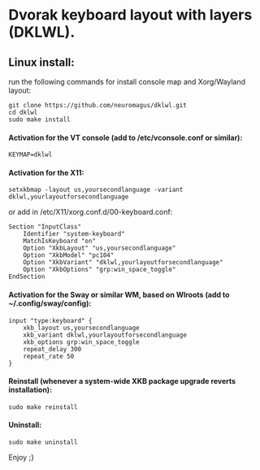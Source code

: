 # Dvorak keyboard layout with layers (DKLWL).


## Linux install:

run the following commands for install console map and Xorg/Wayland layout:
    
    git clone https://github.com/neuromagus/dklwl.git
    cd dklwl
    sudo make install

#### Activation for the VT console (add to /etc/vconsole.conf or similar):

    KEYMAP=dklwl

#### Activation for the X11:

    setxkbmap -layout us,yoursecondlanguage -variant dklwl,yourlayoutforsecondlanguage

or add in /etc/X11/xorg.conf.d/00-keyboard.conf:

    Section "InputClass"
        Identifier "system-keyboard"
        MatchIsKeyboard "on"
        Option "XkbLayout" "us,yoursecondlanguage"
        Option "XkbModel" "pc104"
        Option "XkbVariant" "dklwl,yourlayoutforsecondlanguage"
        Option "XkbOptions" "grp:win_space_toggle"
    EndSection

#### Activation for the Sway or similar WM, based on Wlroots (add to ~/.config/sway/config):

    input "type:keyboard" {
        xkb_layout us,yoursecondlanguage
        xkb_variant dklwl,yourlayoutforsecondlanguage
        xkb_options grp:win_space_toggle
        repeat_delay 300
        repeat_rate 50
    }

#### Reinstall (whenever a system-wide XKB package upgrade reverts installation):

    sudo make reinstall

#### Uninstall:

    sudo make uninstall

Enjoy ;}
